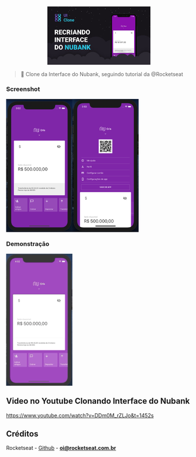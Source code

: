 <p align="center">
    <img src="https://github.com/CrisPer12/NubankAppInterface/blob/master/wallpaper.jpg" alt="UiClone" width="280"/>
</p>

> :rocket: Clone da Interface do Nubank, seguindo tutorial da @Rocketseat

### Screenshot
<div style="display: flex; flex-direction: 'row';">
    <img src="https://github.com/CrisPer12/NubankAppInterface/blob/master/Home.png" width="180">
    <img src="https://github.com/CrisPer12/NubankAppInterface/blob/master/Menu.png" width="180"> 
</div>


### Demonstração

<div style="display: flex; flex-direction: 'row';">
    <img src="https://github.com/CrisPer12/NubankAppInterface/blob/master/Animated.gif" width="180">
</div>



## Video no Youtube Clonando Interface do Nubank
https://www.youtube.com/watch?v=DDm0M_rZLJo&t=1452s

<!-- CONTACT -->


## Créditos

Rocketseat - [Github](https://github.com/rocketseat) - **oi@rocketseat.com.br**
